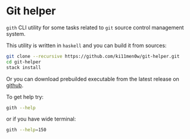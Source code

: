 # Git helper
`gith` CLI utility for some tasks related to `git` source control management system.

This utility is written in `haskell` and you can build it from sources:
```sh
git clone --recursive https://github.com/ki11men0w/git-helper.git
cd git-helper
stack install
```

Or you can download prebuilded executable from the latest release on [github](https://github.com/ki11men0w/git-helper/releases/latest).

To get help try:
```sh
gith --help
```
or if you have wide terminal:
```sh
gith --help=150
```
